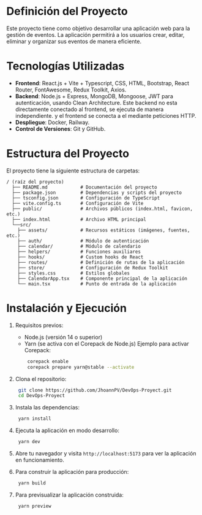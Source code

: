 # Definición del Proyecto
Este proyecto tiene como objetivo desarrollar una aplicación web para la gestión de eventos. La aplicación permitirá a los usuarios crear, editar, eliminar y organizar sus eventos de manera eficiente.

# Tecnologías Utilizadas
- **Frontend**: React.js + Vite + Typescript, CSS, HTML, Bootstrap, React Router, FontAwesome, Redux Toolkit, Axios.
- **Backend**: Node.js + Express, MongoDB, Mongoose, JWT para autenticación, usando Clean Architecture.
Este backend no esta directamente conectado al frontend, se ejecuta de manera independiente. y el frontend se conecta a el mediante peticiones HTTP.
- **Despliegue**: Docker, Railway.
- **Control de Versiones**: Git y GitHub.

# Estructura del Proyecto
El proyecto tiene la siguiente estructura de carpetas:

```
/ (raíz del proyecto)
  ├── README.md            # Documentación del proyecto
  ├── package.json         # Dependencias y scripts del proyecto
  ├── tsconfig.json        # Configuración de TypeScript
  ├── vite.config.ts       # Configuración de Vite
  ├── public/              # Archivos públicos (index.html, favicon, etc.)
  ├── index.html           # Archivo HTML principal
  └──src/
    ├── assets/            # Recursos estáticos (imágenes, fuentes, etc.)
    ├── auth/              # Módulo de autenticación
    ├── calendar/          # Módulo de calendario
    ├── helpers/           # Funciones auxiliares
    ├── hooks/             # Custom hooks de React
    ├── routes/            # Definición de rutas de la aplicación
    ├── store/             # Configuración de Redux Toolkit
    ├── styles.css         # Estilos globales
    ├── CalendarApp.tsx    # Componente principal de la aplicación
    └── main.tsx           # Punto de entrada de la aplicación           

```
# Instalación y Ejecución
1. Requisitos previos:
   - Node.js (versión 14 o superior)
   - Yarn (se activa con el Corepack de Node.js)
     Ejemplo para activar Corepack:
     ```bash
      corepack enable
      corepack prepare yarn@stable --activate
     ```

1. Clona el repositorio:
   ```bash
    git clone https://github.com/JhoannPV/DevOps-Proyect.git
    cd DevOps-Proyect
    ```
2. Instala las dependencias:
   ```bash
    yarn install
   ``` 
3. Ejecuta la aplicación en modo desarrollo:
   ```bash
    yarn dev
   ```
4. Abre tu navegador y visita `http://localhost:5173` para ver la aplicación en funcionamiento.
5. Para construir la aplicación para producción:
   ```bash
    yarn build
   ```
6. Para previsualizar la aplicación construida:
   ```bash
    yarn preview
   ```